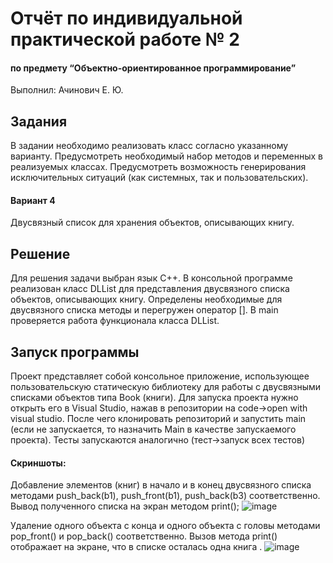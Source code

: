 # Отчёт по индивидуальной практической работе № 2
#### по предмету “Объектно-ориентированное программирование”

Выполнил: Ачинович Е. Ю.

## Задания
В задании необходимо реализовать класс согласно указанному варианту.
Предусмотреть необходимый набор методов и переменных в реализуемых
классах. Предусмотреть возможность генерирования исключительных ситуаций (как системных, так и пользовательских).

#### Вариант 4
Двусвязный список для хранения объектов, описывающих книгу. 


## Решение
Для решения задачи выбран язык С++. 
В консольной программе реализован класс DLList для представления двусвязного списка объектов, описывающих книгу. Определены необходимые для двусвязного списка методы и перегружен оператор []. В main проверяется работа функционала класса DLList.









## Запуск программы
Проект представляет собой консольное приложение, использующее пользовательскую статическую библиотеку для работы с двусвязными списками объектов типа Book (книги). Для запуска проекта нужно открыть его в Visual Studio, нажав в репозитории на code->open with visual studio. После чего клонировать репозиторий и запустить main (если не запускается, то назначить Main в качестве запускаемого проекта). Тесты запускаются аналогично (тест->запуск всех тестов)
#### Скриншоты:
Добавление элементов (книг) в начало и в конец двусвязного списка методами push_back(b1), push_front(b1), push_back(b3) соответственно. Вывод полученного списка на экран методом print();
![image](https://user-images.githubusercontent.com/75760235/212573400-dbdecc50-ec98-4a30-b98f-1ae94c6f203f.png)
 












Удаление одного объекта с конца и одного объекта с головы методами pop_front() и pop_back() соответственно. Вызов метода print() отображает на экране, что в списке осталась одна книга . 
![image](https://user-images.githubusercontent.com/75760235/212573390-8b9d8d1b-e53d-4aae-9597-d235756e0bd7.png)

